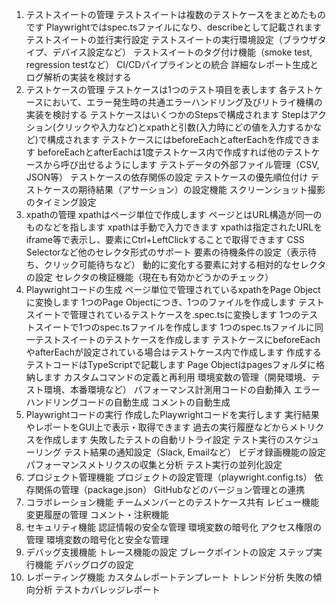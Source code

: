 1. テストスイートの管理
テストスイートは複数のテストケースをまとめたものです
Playwrightではspec.tsファイルになり、describeとして記載されます
テストスイートの並行実行設定
テストスイートの実行環境設定（ブラウザタイプ、デバイス設定など）
テストスイートのタグ付け機能（smoke test, regression testなど）
CI/CDパイプラインとの統合
詳細なレポート生成とログ解析の実装を検討する
2. テストケースの管理
テストケースは1つのテスト項目を表します
各テストケースにおいて、エラー発生時の共通エラーハンドリング及びリトライ機構の実装を検討する
テストケースはいくつかのStepsで構成されます
Stepはアクション(クリックや入力など)とxpathと引数(入力時にどの値を入力するかなど)で構成されます
テストケースにはbeforeEachとafterEachを作成できます
beforeEachとafterEachは1度テストケース内で作成すれば他のテストケースから呼び出せるようにします
テストデータの外部ファイル管理（CSV, JSON等）
テストケースの依存関係の設定
テストケースの優先順位付け
テストケースの期待結果（アサーション）の設定機能
スクリーンショット撮影のタイミング設定
3. xpathの管理
xpathはページ単位で作成します
ページとはURL構造が同一のものなどを指します
xpathは手動で入力できます
xpathは指定されたURLをiframe等で表示し、要素にCtrl+LeftClickすることで取得できます
CSS Selectorなど他のセレクタ形式のサポート
要素の待機条件の設定（表示待ち、クリック可能待ちなど）
動的に変化する要素に対する相対的なセレクタの設定
セレクタの検証機能（現在も有効かどうかのチェック）
4. Playwrightコードの生成
ページ単位で管理されているxpathをPage Objectに変換します
1つのPage Objectにつき、1つのファイルを作成します
テストスイートで管理されているテストケースを.spec.tsに変換します
1つのテストスイートで1つのspec.tsファイルを作成します
1つのspec.tsファイルに同一テストスイートのテストケースを作成します
テストケースにbeforeEachやafterEachが設定されている場合はテストケース内で作成します
作成するテストコードはTypeScriptで記載します
Page Objectはpagesフォルダに格納します
カスタムコマンドの定義と再利用
環境変数の管理（開発環境、テスト環境、本番環境など）
パフォーマンス計測用コードの自動挿入
エラーハンドリングコードの自動生成
コメントの自動生成
5. Playwrightコードの実行
作成したPlaywrightコードを実行します
実行結果やレポートをGUI上で表示・取得できます
過去の実行履歴などからメトリクスを作成します
失敗したテストの自動リトライ設定
テスト実行のスケジューリング
テスト結果の通知設定（Slack, Emailなど）
ビデオ録画機能の設定
パフォーマンスメトリクスの収集と分析
テスト実行の並列化設定
6. プロジェクト管理機能
プロジェクトの設定管理（playwright.config.ts）
依存関係の管理（package.json）
GitHubなどのバージョン管理との連携
7. コラボレーション機能
チームメンバーとのテストケース共有
レビュー機能
変更履歴の管理
コメント・注釈機能
8. セキュリティ機能
認証情報の安全な管理
環境変数の暗号化
アクセス権限の管理
環境変数の暗号化と安全な管理
9. デバッグ支援機能
トレース機能の設定
ブレークポイントの設定
ステップ実行機能
デバッグログの設定
10. レポーティング機能
カスタムレポートテンプレート
トレンド分析
失敗の傾向分析
テストカバレッジレポート